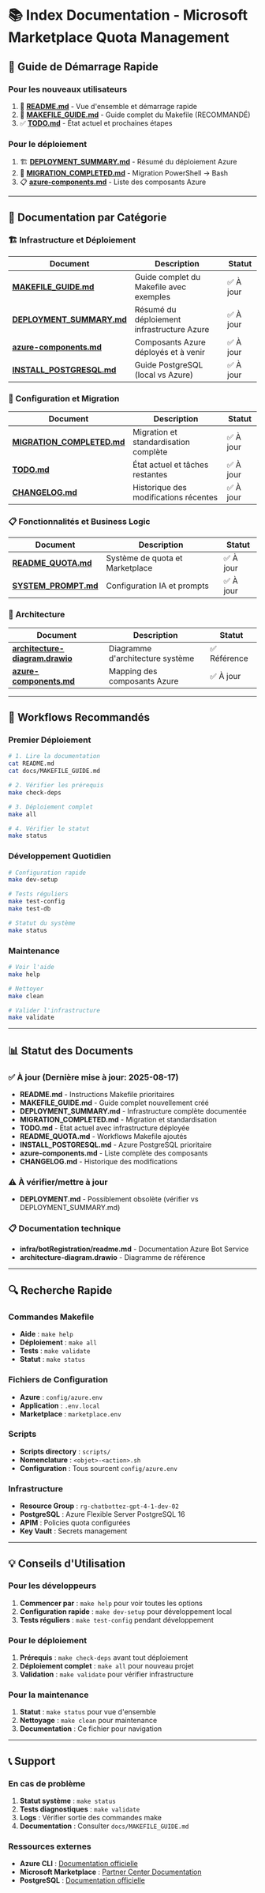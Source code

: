 # 📚 Index Documentation - Microsoft Marketplace Quota Management

## 🎯 Guide de Démarrage Rapide

### Pour les nouveaux utilisateurs
1. 📖 **[README.md](../README.md)** - Vue d'ensemble et démarrage rapide
2. 🚀 **[MAKEFILE_GUIDE.md](MAKEFILE_GUIDE.md)** - Guide complet du Makefile (RECOMMANDÉ)
3. ✅ **[TODO.md](../TODO.md)** - État actuel et prochaines étapes

### Pour le déploiement
1. 🏗️ **[DEPLOYMENT_SUMMARY.md](DEPLOYMENT_SUMMARY.md)** - Résumé du déploiement Azure
2. 🔄 **[MIGRATION_COMPLETED.md](MIGRATION_COMPLETED.md)** - Migration PowerShell → Bash
3. 📋 **[azure-components.md](azure-components.md)** - Liste des composants Azure

---

## 📁 Documentation par Catégorie

### 🏗️ Infrastructure et Déploiement

| Document | Description | Statut |
|----------|-------------|---------|
| **[MAKEFILE_GUIDE.md](MAKEFILE_GUIDE.md)** | Guide complet du Makefile avec exemples | ✅ À jour |
| **[DEPLOYMENT_SUMMARY.md](DEPLOYMENT_SUMMARY.md)** | Résumé du déploiement infrastructure Azure | ✅ À jour |
| **[azure-components.md](azure-components.md)** | Composants Azure déployés et à venir | ✅ À jour |
| **[INSTALL_POSTGRESQL.md](INSTALL_POSTGRESQL.md)** | Guide PostgreSQL (local vs Azure) | ✅ À jour |

### 🔧 Configuration et Migration

| Document | Description | Statut |
|----------|-------------|---------|
| **[MIGRATION_COMPLETED.md](MIGRATION_COMPLETED.md)** | Migration et standardisation complète | ✅ À jour |
| **[TODO.md](../TODO.md)** | État actuel et tâches restantes | ✅ À jour |
| **[CHANGELOG.md](CHANGELOG.md)** | Historique des modifications récentes | ✅ À jour |

### 📋 Fonctionnalités et Business Logic

| Document | Description | Statut |
|----------|-------------|---------|
| **[README_QUOTA.md](README_QUOTA.md)** | Système de quota et Marketplace | ✅ À jour |
| **[SYSTEM_PROMPT.md](SYSTEM_PROMPT.md)** | Configuration IA et prompts | ✅ À jour |

### 📐 Architecture

| Document | Description | Statut |
|----------|-------------|---------|
| **[architecture-diagram.drawio](architecture-diagram.drawio)** | Diagramme d'architecture système | ✅ Référence |
| **[azure-components.md](azure-components.md)** | Mapping des composants Azure | ✅ À jour |

---

## 🚀 Workflows Recommandés

### Premier Déploiement
```bash
# 1. Lire la documentation
cat README.md
cat docs/MAKEFILE_GUIDE.md

# 2. Vérifier les prérequis
make check-deps

# 3. Déploiement complet
make all

# 4. Vérifier le statut
make status
```

### Développement Quotidien
```bash
# Configuration rapide
make dev-setup

# Tests réguliers
make test-config
make test-db

# Statut du système
make status
```

### Maintenance
```bash
# Voir l'aide
make help

# Nettoyer
make clean

# Valider l'infrastructure
make validate
```

---

## 📊 Statut des Documents

### ✅ À jour (Dernière mise à jour: 2025-08-17)
- **README.md** - Instructions Makefile prioritaires
- **MAKEFILE_GUIDE.md** - Guide complet nouvellement créé
- **DEPLOYMENT_SUMMARY.md** - Infrastructure complète documentée
- **MIGRATION_COMPLETED.md** - Migration et standardisation
- **TODO.md** - État actuel avec infrastructure déployée
- **README_QUOTA.md** - Workflows Makefile ajoutés
- **INSTALL_POSTGRESQL.md** - Azure PostgreSQL prioritaire
- **azure-components.md** - Liste complète des composants
- **CHANGELOG.md** - Historique des modifications

### ⚠️ À vérifier/mettre à jour
- **DEPLOYMENT.md** - Possiblement obsolète (vérifier vs DEPLOYMENT_SUMMARY.md)

### 📋 Documentation technique
- **infra/botRegistration/readme.md** - Documentation Azure Bot Service
- **architecture-diagram.drawio** - Diagramme de référence

---

## 🔍 Recherche Rapide

### Commandes Makefile
- **Aide** : `make help`
- **Déploiement** : `make all`
- **Tests** : `make validate`
- **Statut** : `make status`

### Fichiers de Configuration
- **Azure** : `config/azure.env`
- **Application** : `.env.local`
- **Marketplace** : `marketplace.env`

### Scripts
- **Scripts directory** : `scripts/`
- **Nomenclature** : `<objet>-<action>.sh`
- **Configuration** : Tous sourcent `config/azure.env`

### Infrastructure
- **Resource Group** : `rg-chatbottez-gpt-4-1-dev-02`
- **PostgreSQL** : Azure Flexible Server PostgreSQL 16
- **APIM** : Policies quota configurées
- **Key Vault** : Secrets management

---

## 💡 Conseils d'Utilisation

### Pour les développeurs
1. **Commencer par** : `make help` pour voir toutes les options
2. **Configuration rapide** : `make dev-setup` pour développement local
3. **Tests réguliers** : `make test-config` pendant développement

### Pour le déploiement
1. **Prérequis** : `make check-deps` avant tout déploiement
2. **Déploiement complet** : `make all` pour nouveau projet
3. **Validation** : `make validate` pour vérifier infrastructure

### Pour la maintenance
1. **Statut** : `make status` pour vue d'ensemble
2. **Nettoyage** : `make clean` pour maintenance
3. **Documentation** : Ce fichier pour navigation

---

## 📞 Support

### En cas de problème
1. **Statut système** : `make status`
2. **Tests diagnostiques** : `make validate`
3. **Logs** : Vérifier sortie des commandes make
4. **Documentation** : Consulter `docs/MAKEFILE_GUIDE.md`

### Ressources externes
- **Azure CLI** : [Documentation officielle](https://docs.microsoft.com/en-us/cli/azure/)
- **Microsoft Marketplace** : [Partner Center Documentation](https://docs.microsoft.com/en-us/azure/marketplace/)
- **PostgreSQL** : [Documentation officielle](https://www.postgresql.org/docs/)
